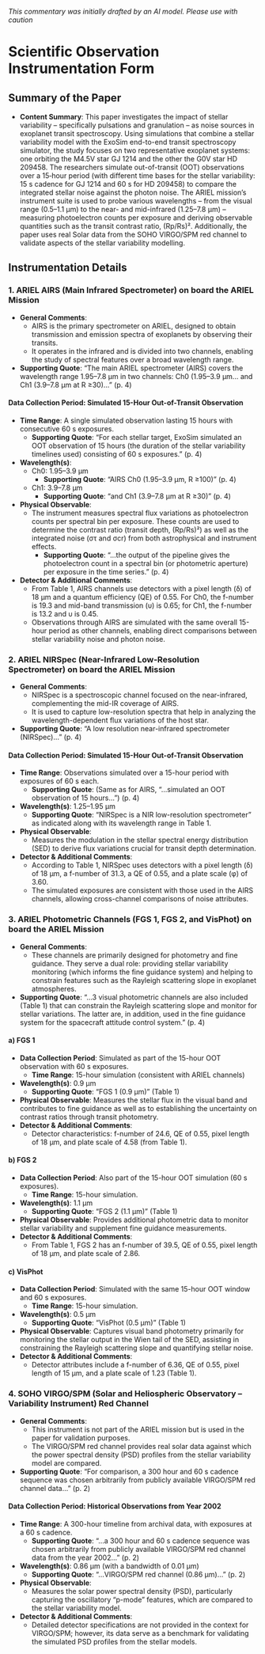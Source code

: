_This commentary was initially drafted by an AI model. Please use with caution_

# Scientific Observation Instrumentation Form

## Summary of the Paper
- **Content Summary**: This paper investigates the impact of stellar variability – specifically pulsations and granulation – as noise sources in exoplanet transit spectroscopy. Using simulations that combine a stellar variability model with the ExoSim end-to-end transit spectroscopy simulator, the study focuses on two representative exoplanet systems: one orbiting the M4.5V star GJ 1214 and the other the G0V star HD 209458. The researchers simulate out-of-transit (OOT) observations over a 15‐hour period (with different time bases for the stellar variability: 15 s cadence for GJ 1214 and 60 s for HD 209458) to compare the integrated stellar noise against the photon noise. The ARIEL mission’s instrument suite is used to probe various wavelengths – from the visual range (0.5–1.1 µm) to the near- and mid-infrared (1.25–7.8 µm) – measuring photoelectron counts per exposure and deriving observable quantities such as the transit contrast ratio, (Rp/Rs)². Additionally, the paper uses real Solar data from the SOHO VIRGO/SPM red channel to validate aspects of the stellar variability modelling.

## Instrumentation Details

### 1. ARIEL AIRS (Main Infrared Spectrometer) on board the ARIEL Mission
- **General Comments**:
   - AIRS is the primary spectrometer on ARIEL, designed to obtain transmission and emission spectra of exoplanets by observing their transits.
   - It operates in the infrared and is divided into two channels, enabling the study of spectral features over a broad wavelength range.
- **Supporting Quote**: “The main ARIEL spectrometer (AIRS) covers the wavelength range 1.95–7.8 µm in two channels: Ch0 (1.95–3.9 µm... and Ch1 (3.9–7.8 µm at R ≥30)...” (p. 4)

#### Data Collection Period: Simulated 15-Hour Out-of-Transit Observation
- **Time Range**: A single simulated observation lasting 15 hours with consecutive 60 s exposures.
   - **Supporting Quote**: “For each stellar target, ExoSim simulated an OOT observation of 15 hours (the duration of the stellar variability timelines used) consisting of 60 s exposures.” (p. 4)
- **Wavelength(s)**:
   - Ch0: 1.95–3.9 µm
      - **Supporting Quote**: “AIRS Ch0 (1.95–3.9 µm, R ≥100)” (p. 4)
   - Ch1: 3.9–7.8 µm
      - **Supporting Quote**: “and Ch1 (3.9–7.8 µm at R ≥30)” (p. 4)
- **Physical Observable**:
   - The instrument measures spectral flux variations as photoelectron counts per spectral bin per exposure. These counts are used to determine the contrast ratio (transit depth, (Rp/Rs)²) as well as the integrated noise (στ and σcr) from both astrophysical and instrument effects.
      - **Supporting Quote**: “...the output of the pipeline gives the photoelectron count in a spectral bin (or photometric aperture) per exposure in the time series.” (p. 4)
- **Detector & Additional Comments**:
   - From Table 1, AIRS channels use detectors with a pixel length (δ) of 18 µm and a quantum efficiency (QE) of 0.55. For Ch0, the f-number is 19.3 and mid-band transmission (υ) is 0.65; for Ch1, the f-number is 13.2 and υ is 0.45.
   - Observations through AIRS are simulated with the same overall 15-hour period as other channels, enabling direct comparisons between stellar variability noise and photon noise.

### 2. ARIEL NIRSpec (Near-Infrared Low-Resolution Spectrometer) on board the ARIEL Mission
- **General Comments**:
   - NIRSpec is a spectroscopic channel focused on the near-infrared, complementing the mid-IR coverage of AIRS.
   - It is used to capture low-resolution spectra that help in analyzing the wavelength-dependent flux variations of the host star.
- **Supporting Quote**: “A low resolution near-infrared spectrometer (NIRSpec)...” (p. 4)
  
#### Data Collection Period: Simulated 15-Hour Out-of-Transit Observation
- **Time Range**: Observations simulated over a 15-hour period with exposures of 60 s each.
   - **Supporting Quote**: (Same as for AIRS, “...simulated an OOT observation of 15 hours...”) (p. 4)
- **Wavelength(s)**: 1.25–1.95 µm
   - **Supporting Quote**: “NIRSpec is a NIR low-resolution spectrometer” as indicated along with its wavelength range in Table 1.
- **Physical Observable**:
   - Measures the modulation in the stellar spectral energy distribution (SED) to derive flux variations crucial for transit depth determination.
- **Detector & Additional Comments**:
   - According to Table 1, NIRSpec uses detectors with a pixel length (δ) of 18 µm, a f-number of 31.3, a QE of 0.55, and a plate scale (φ) of 3.60.
   - The simulated exposures are consistent with those used in the AIRS channels, allowing cross-channel comparisons of noise attributes.

### 3. ARIEL Photometric Channels (FGS 1, FGS 2, and VisPhot) on board the ARIEL Mission
- **General Comments**:
   - These channels are primarily designed for photometry and fine guidance. They serve a dual role: providing stellar variability monitoring (which informs the fine guidance system) and helping to constrain features such as the Rayleigh scattering slope in exoplanet atmospheres.
- **Supporting Quote**: “...3 visual photometric channels are also included (Table 1) that can constrain the Rayleigh scattering slope and monitor for stellar variations. The latter are, in addition, used in the fine guidance system for the spacecraft attitude control system.” (p. 4)
  
#### a) FGS 1
- **Data Collection Period**: Simulated as part of the 15-hour OOT observation with 60 s exposures.
   - **Time Range**: 15-hour simulation (consistent with ARIEL channels)
- **Wavelength(s)**: 0.9 µm
   - **Supporting Quote**: “FGS 1 (0.9 µm)” (Table 1)
- **Physical Observable**: Measures the stellar flux in the visual band and contributes to fine guidance as well as to establishing the uncertainty on contrast ratios through transit photometry.
- **Detector & Additional Comments**:
   - Detector characteristics: f-number of 24.6, QE of 0.55, pixel length of 18 µm, and plate scale of 4.58 (from Table 1).

#### b) FGS 2
- **Data Collection Period**: Also part of the 15-hour OOT simulation (60 s exposures).
   - **Time Range**: 15-hour simulation.
- **Wavelength(s)**: 1.1 µm
   - **Supporting Quote**: “FGS 2 (1.1 µm)” (Table 1)
- **Physical Observable**: Provides additional photometric data to monitor stellar variability and supplement fine guidance measurements.
- **Detector & Additional Comments**:
   - From Table 1, FGS 2 has an f-number of 39.5, QE of 0.55, pixel length of 18 µm, and plate scale of 2.86.

#### c) VisPhot
- **Data Collection Period**: Simulated with the same 15-hour OOT window and 60 s exposures.
   - **Time Range**: 15-hour simulation.
- **Wavelength(s)**: 0.5 µm
   - **Supporting Quote**: “VisPhot (0.5 µm)” (Table 1)
- **Physical Observable**: Captures visual band photometry primarily for monitoring the stellar output in the Wien tail of the SED, assisting in constraining the Rayleigh scattering slope and quantifying stellar noise.
- **Detector & Additional Comments**:
   - Detector attributes include a f-number of 6.36, QE of 0.55, pixel length of 15 µm, and a plate scale of 1.23 (Table 1).

### 4. SOHO VIRGO/SPM (Solar and Heliospheric Observatory – Variability Instrument) Red Channel
- **General Comments**:
   - This instrument is not part of the ARIEL mission but is used in the paper for validation purposes.
   - The VIRGO/SPM red channel provides real solar data against which the power spectral density (PSD) profiles from the stellar variability model are compared.
- **Supporting Quote**: “For comparison, a 300 hour and 60 s cadence sequence was chosen arbitrarily from publicly available VIRGO/SPM red channel data…” (p. 2)
  
#### Data Collection Period: Historical Observations from Year 2002
- **Time Range**: A 300-hour timeline from archival data, with exposures at a 60 s cadence.
   - **Supporting Quote**: “...a 300 hour and 60 s cadence sequence was chosen arbitrarily from publicly available VIRGO/SPM red channel data from the year 2002…” (p. 2)
- **Wavelength(s)**: 0.86 µm (with a bandwidth of 0.01 µm)
   - **Supporting Quote**: “...VIRGO/SPM red channel (0.86 µm)…” (p. 2)
- **Physical Observable**:
   - Measures the solar power spectral density (PSD), particularly capturing the oscillatory “p-mode” features, which are compared to the stellar variability model.
- **Detector & Additional Comments**:
   - Detailed detector specifications are not provided in the context for VIRGO/SPM; however, its data serve as a benchmark for validating the simulated PSD profiles from the stellar models.
